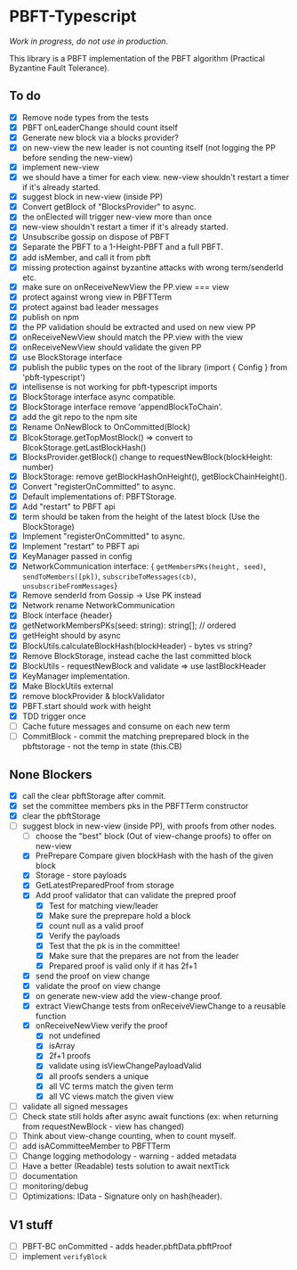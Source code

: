 # PBFT-Typescript

*Work in progress, do not use in production.*

This library is a PBFT implementation of the PBFT algorithm (Practical Byzantine Fault Tolerance).

## To do

- [x] Remove node types from the tests
- [x] PBFT onLeaderChange should count itself
- [x] Generate new block via a blocks provider?
- [x] on new-view the new leader is not counting itself (not logging the PP before sending the new-view)
- [x] implement new-view
- [x] we should have a timer for each view. new-view shouldn't restart a timer if it's already started.
- [x] suggest block in new-view (inside PP)
- [x] Convert getBlock of "BlocksProvider" to async.
- [x] the onElected will trigger new-view more than once
- [x] new-view shouldn't restart a timer if it's already started.
- [x] Unsubscribe gossip on dispose of PBFT
- [x] Separate the PBFT to a 1-Height-PBFT and a full PBFT.
- [x] add isMember, and call it from pbft
- [x] missing protection against byzantine attacks with wrong term/senderId etc.
- [x] make sure on onReceiveNewView the PP.view === view
- [x] protect against wrong view in PBFTTerm
- [x] protect against bad leader messages
- [x] publish on npm
- [x] the PP validation should be extracted and used on new view PP
- [x] onReceiveNewView should match the PP.view with the view
- [x] onReceiveNewView should validate the given PP
- [x] use BlockStorage interface
- [x] publish the public types on the root of the library (import { Config } from 'pbft-typescript')
- [x] intellisense is not working for pbft-typescript imports
- [x] BlockStorage interface async compatible.
- [x] BlockStorage interface remove 'appendBlockToChain'.
- [x] add the git repo to the npm site
- [x] Rename OnNewBlock to OnCommitted(Block)
- [x] BlcokStorage.getTopMostBlock() => convert to BlcokStorage.getLastBlockHash()
- [x] BlocksProvider.getBlock() change to requestNewBlock(blockHeight: number)
- [x] BlockStorage: remove getBlockHashOnHeight(), getBlockChainHeight().
- [x] Convert "registerOnCommitted" to async.
- [x] Default implementations of: PBFTStorage.
- [x] Add "restart" to PBFT api
- [x] term should be taken from the height of the latest block (Use the BlockStorage)
- [x] Implement "registerOnCommitted" to async.
- [x] Implement "restart" to PBFT api
- [x] KeyManager passed in config
- [x] NetworkCommunication interface: { `getMembersPKs(height, seed)`, `sendToMembers([pk])`, `subscribeToMessages(cb)`, `unsubscribeFromMessages`}
- [x] Remove senderId from Gossip -> Use PK instead
- [x] Network rename NetworkCommunication
- [x] Block interface {header}
- [x] getNetworkMembersPKs(seed: string): string[]; // ordered
- [x] getHeight should by async
- [x] BlockUtils.calculateBlockHash(blockHeader) - bytes vs string?
- [x] Remove BlockStorage, instead cache the last committed block
- [x] BlockUtils - requestNewBlock and validate => use lastBlockHeader
- [x] KeyManager implementation.
- [x] Make BlockUtils external
- [x] remove blockProvider & blockValidator
- [x] PBFT.start should work with height
- [x] TDD trigger once
- [ ] Cache future messages and consume on each new term
- [ ] CommitBlock - commit the matching preprepared block in the pbftstorage - not the temp in state (this.CB)
  
## None Blockers

- [x] call the clear pbftStorage after commit.
- [x] set the committee members pks in the PBFTTerm constructor
- [x] clear the pbftStorage
- [ ] suggest block in new-view (inside PP), with proofs from other nodes.
  - [ ] choose the "best" block (Out of view-change proofs) to offer on new-view
  - [x] PrePrepare Compare given blockHash with the hash of the given block
  - [x] Storage - store payloads
  - [x] GetLatestPreparedProof from storage
  - [x] Add proof validator that can validate the prepred proof
    - [x] Test for matching view/leader
    - [x] Make sure the preprepare hold a block
    - [x] count null as a valid proof
    - [x] Verify the payloads
    - [x] Test that the pk is in the committee!
    - [x] Make sure that the prepares are not from the leader
    - [x] Prepared proof is valid only if it has 2f+1
  - [x] send the proof on view change
  - [x] validate the proof on view change
  - [x] on generate new-view add the view-change proof.
  - [x] extract ViewChange tests from onReceiveViewChange to a reusable function
  - [x] onReceiveNewView verify the proof
    - [x] not undefined
    - [x] isArray
    - [x] 2f+1 proofs
    - [x] validate using isViewChangePayloadValid
    - [x] all proofs senders a unique
    - [x] all VC terms match the given term
    - [x] all VC views match the given view
- [ ] validate all signed messages
- [ ] Check state still holds after async await functions (ex: when returning from requestNewBlock - view has changed)
- [ ] Think about view-change counting, when to count myself.
- [ ] add isACommitteeMember to PBFTTerm
- [ ] Change logging methodology - warning - added metadata
- [ ] Have a better (Readable) tests solution to await nextTick
- [ ] documentation
- [ ] monitoring/debug
- [ ] Optimizations: IData - Signature only on hash(header).

## V1 stuff

- [ ] PBFT-BC onCommitted - adds header.pbftData.pbftProof
- [ ] implement `verifyBlock`
